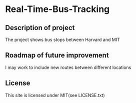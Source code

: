 # Real-Time-Bus-Tracking

## Description of project
The project shows bus stops between Harvard and MIT

## Roadmap of future improvement
I may work to include new routes between different locations

## License 
This site is licensed under MIT(see LICENSE.txt)
